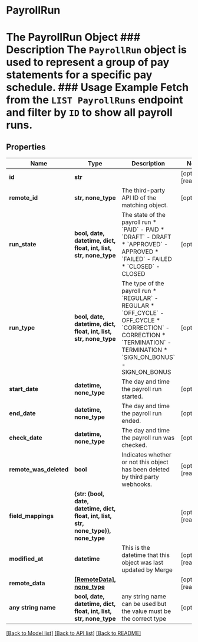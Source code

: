 # PayrollRun

# The PayrollRun Object ### Description The `PayrollRun` object is used to represent a group of pay statements for a specific pay schedule.  ### Usage Example Fetch from the `LIST PayrollRuns` endpoint and filter by `ID` to show all payroll runs.

## Properties
Name | Type | Description | Notes
------------ | ------------- | ------------- | -------------
**id** | **str** |  | [optional] [readonly] 
**remote_id** | **str, none_type** | The third-party API ID of the matching object. | [optional] 
**run_state** | **bool, date, datetime, dict, float, int, list, str, none_type** | The state of the payroll run  * &#x60;PAID&#x60; - PAID * &#x60;DRAFT&#x60; - DRAFT * &#x60;APPROVED&#x60; - APPROVED * &#x60;FAILED&#x60; - FAILED * &#x60;CLOSED&#x60; - CLOSED | [optional] 
**run_type** | **bool, date, datetime, dict, float, int, list, str, none_type** | The type of the payroll run  * &#x60;REGULAR&#x60; - REGULAR * &#x60;OFF_CYCLE&#x60; - OFF_CYCLE * &#x60;CORRECTION&#x60; - CORRECTION * &#x60;TERMINATION&#x60; - TERMINATION * &#x60;SIGN_ON_BONUS&#x60; - SIGN_ON_BONUS | [optional] 
**start_date** | **datetime, none_type** | The day and time the payroll run started. | [optional] 
**end_date** | **datetime, none_type** | The day and time the payroll run ended. | [optional] 
**check_date** | **datetime, none_type** | The day and time the payroll run was checked. | [optional] 
**remote_was_deleted** | **bool** | Indicates whether or not this object has been deleted by third party webhooks. | [optional] [readonly] 
**field_mappings** | **{str: (bool, date, datetime, dict, float, int, list, str, none_type)}, none_type** |  | [optional] [readonly] 
**modified_at** | **datetime** | This is the datetime that this object was last updated by Merge | [optional] [readonly] 
**remote_data** | [**[RemoteData], none_type**](RemoteData.md) |  | [optional] [readonly] 
**any string name** | **bool, date, datetime, dict, float, int, list, str, none_type** | any string name can be used but the value must be the correct type | [optional]

[[Back to Model list]](../README.md#documentation-for-models) [[Back to API list]](../README.md#documentation-for-api-endpoints) [[Back to README]](../README.md)



